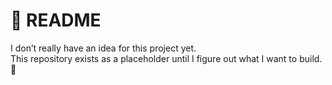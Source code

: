 # 📄 README

I don’t really have an idea for this project yet.  
This repository exists as a placeholder until I figure out what I want to build. 🚀

